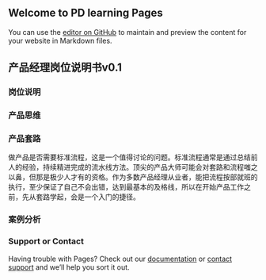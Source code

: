 ## Welcome to PD learning Pages

You can use the [editor on GitHub](https://github.com/handsmlonely/PDlearning/edit/master/README.md) to maintain and preview the content for your website in Markdown files.

## 产品经理岗位说明书v0.1



### 岗位说明
### 产品思维
### 产品套路
  做产品是否需要标准流程，这是一个值得讨论的问题。标准流程通常是通过总结前人的经验，持续精进完成的流水线方法。顶尖的产品大师可能会对套路和流程嗤之以鼻，但那是极少人才有的资格。作为多数产品经理从业者，能把流程按部就班的执行，至少保证了自己不会出错，达到最基本的及格线，所以在开始产品工作之前，先从套路学起，会是一个入门的捷径。
### 案例分析





### Support or Contact

Having trouble with Pages? Check out our [documentation](https://help.github.com/categories/github-pages-basics/) or [contact support](https://github.com/contact) and we’ll help you sort it out.

